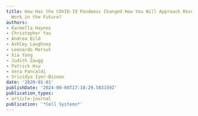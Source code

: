 ```yaml
---
title: How Has the COVID-19 Pandemic Changed How You Will Approach Research and Lab
  Work in the Future?
authors:
- Karmella Haynes
- Christopher Yau
- Andrea Bild
- Ashley Laughney
- Leonardo Morsut
- Xia Yang
- Judith Zaugg
- Patrick Hsu
- Vera Pancaldi
- Srividya Iyer-Biswas
date: '2020-01-01'
publishDate: '2024-08-08T17:18:29.583159Z'
publication_types:
- article-journal
publication: '*Cell Systems*'
---
```

